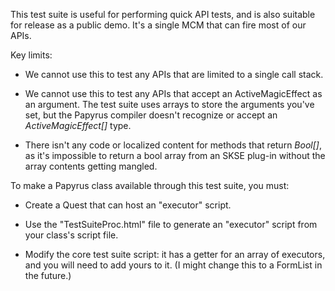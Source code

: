This test suite is useful for performing quick API tests, and is also suitable for release as a public demo. It's a single MCM that can fire most of our APIs.

Key limits:

* We cannot use this to test any APIs that are limited to a single call stack.

* We cannot use this to test any APIs that accept an ActiveMagicEffect as an argument. The test suite uses arrays to store the arguments you've set, but the Papyrus compiler doesn't recognize or accept an *ActiveMagicEffect[]* type.

* There isn't any code or localized content for methods that return *Bool[]*, as it's impossible to return a bool array from an SKSE plug-in without the array contents getting mangled.

To make a Papyrus class available through this test suite, you must:

* Create a Quest that can host an "executor" script.

* Use the "TestSuiteProc.html" file to generate an "executor" script from your class's script file.

* Modify the core test suite script: it has a getter for an array of executors, and you will need to add yours to it. (I might change this to a FormList in the future.)
